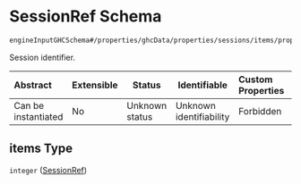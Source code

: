# SessionRef Schema

```txt
engineInputGHCSchema#/properties/ghcData/properties/sessions/items/properties/sessionRelations/properties/maximumSeparationTo/items/properties/refSessions/items
```

Session identifier.


| Abstract            | Extensible | Status         | Identifiable            | Custom Properties | Additional Properties | Access Restrictions | Defined In                                                         |
| :------------------ | ---------- | -------------- | ----------------------- | :---------------- | --------------------- | ------------------- | ------------------------------------------------------------------ |
| Can be instantiated | No         | Unknown status | Unknown identifiability | Forbidden         | Allowed               | none                | [ghc.schema.json\*](../out/ghc.schema.json "open original schema") |

## items Type

`integer` ([SessionRef](ghc-properties-ghcdata-properties-sessions-session-properties-sessionrelations-properties-maximumseparationto-maximumseparationtosession-properties-sessionrefs-sessionref.md))
